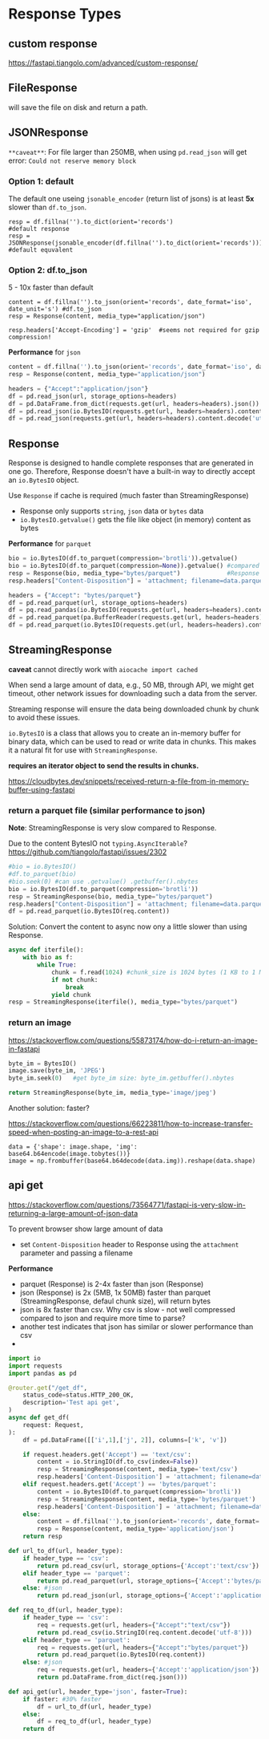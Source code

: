 # Response Types

## custom response
https://fastapi.tiangolo.com/advanced/custom-response/

## FileResponse
will save the file on disk and return a path.

## JSONResponse
`**caveat**`: For file larger than 250MB, when using `pd.read_json` will get error: `Could not reserve memory block`

### Option 1: default
The default one useing `jsonable_encoder` (return list of jsons) is at least **5x** slower than `df.to_json`.
```
resp = df.fillna('').to_dict(orient='records')                        #default response
resp = JSONResponse(jsonable_encoder(df.fillna('').to_dict(orient='records'))) #default equvalent
```

### Option 2: df.to_json
5 - 10x faster than default
```
content = df.fillna('').to_json(orient='records', date_format='iso', date_unit='s') #df.to_json
resp = Response(content, media_type="application/json")

resp.headers['Accept-Encoding'] = 'gzip'  #seems not required for gzip compression!
```

**Performance** for `json`
```py
content = df.fillna('').to_json(orient='records', date_format='iso', date_unit='s')
resp = Response(content, media_type="application/json")

headers = {"Accept":"application/json"}
df = pd.read_json(url, storage_options=headers)                                # 8.996
df = pd.DataFrame.from_dict(requests.get(url, headers=headers).json())         #12.830
df = pd.read_json(io.BytesIO(requests.get(url, headers=headers).content))      #13.907
df = pd.read_json(requests.get(url, headers=headers).content.decode('utf-8'))  #15.657
```

## Response
Response is designed to handle complete responses that are generated in one go. Therefore, Response doesn't have a built-in way to directly accept an `io.BytesIO` object.

Use `Response` if cache is required (much faster than StreamingResponse)
- Response only supports `string`, `json` data or `bytes` data
- `io.BytesIO.getvalue()` gets the file like object (in memory) content as bytes

**Performance** for `parquet`
```py
bio = io.BytesIO(df.to_parquet(compression='brotli')).getvalue()
bio = io.BytesIO(df.to_parquet(compression=None)).getvalue() #compared to compression, faster but slower for cached data
resp = Response(bio, media_type="bytes/parquet")             #Response only support string or bytes
resp.headers["Content-Disposition"] = 'attachment; filename=data.parquet'

headers = {"Accept": "bytes/parquet"}
df = pd.read_parquet(url, storage_options=headers)                                #1.120
df = pq.read_pandas(io.BytesIO(requests.get(url, headers=headers).content))       #2.125
df = pd.read_parquet(pa.BufferReader(requests.get(url, headers=headers).content)) #2.273
df = pd.read_parquet(io.BytesIO(requests.get(url, headers=headers).content))      #2.550
```

## StreamingResponse
**caveat** cannot directly work with `aiocache import cached`

When send a large amount of data, e.g., 50 MB, through API, we might get timeout, other network issues for downloading such a data from the server.

Streaming response will ensure the data being downloaded chunk by chunk to avoid these issues.

`io.BytesIO` is a class that allows you to create an in-memory buffer for binary data, which can be used to read or write data in chunks. This makes it a natural fit for use with `StreamingResponse`.

**requires an iterator object to send the results in chunks.**

https://cloudbytes.dev/snippets/received-return-a-file-from-in-memory-buffer-using-fastapi

### return a parquet file (similar performance to json)
**Note**: StreamingResponse is very slow compared to Response.

Due to the content BytesIO not `typing.AsyncIterable`? https://github.com/tiangolo/fastapi/issues/2302
```py
#bio = io.BytesIO()
#df.to_parquet(bio)
#bio.seek(0) #can use .getvalue() .getbuffer().nbytes
bio = io.BytesIO(df.to_parquet(compression='brotli'))
resp = StreamingResponse(bio, media_type="bytes/parquet")
resp.headers["Content-Disposition"] = 'attachment; filename=data.parquet'
df = pd.read_parquet(io.BytesIO(req.content))
```

Solution: Convert the content to async now ony a little slower than using Response.
```py
async def iterfile():
    with bio as f:
        while True:
            chunk = f.read(1024) #chunk_size is 1024 bytes (1 KB to 1 MB good enough)
            if not chunk:
                break
            yield chunk
resp = StreamingResponse(iterfile(), media_type="bytes/parquet")
```

### return an image
https://stackoverflow.com/questions/55873174/how-do-i-return-an-image-in-fastapi
```py
byte_im = BytesIO()
image.save(byte_im, 'JPEG')
byte_im.seek(0)   #get byte_im size: byte_im.getbuffer().nbytes

return StreamingResponse(byte_im, media_type='image/jpeg')
```

Another solution: faster?

https://stackoverflow.com/questions/66223811/how-to-increase-transfer-speed-when-posting-an-image-to-a-rest-api
```
data = {'shape': image.shape, 'img': base64.b64encode(image.tobytes())}
image = np.frombuffer(base64.b64decode(data.img)).reshape(data.shape)
```

## api get
https://stackoverflow.com/questions/73564771/fastapi-is-very-slow-in-returning-a-large-amount-of-json-data

To prevent browser show large amount of data
- set `Content-Disposition` header to Response using the `attachment` parameter and passing a filename

**Performance**
- parquet (Response) is 2-4x faster than json (Response)
- json (Response) is 2x (5MB, 1x 50MB) faster than parquet (StreamingResponse, defaul chunk size), will return bytes
- json is 8x faster than csv. Why csv is slow - not well compressed compared to json and require more time to parse?
- another test indicates that json has similar or slower performance than csv
- 
```py
import io
import requests
import pandas as pd

@router.get("/get_df",
    status_code=status.HTTP_200_OK,
    description='Test api get',
)
async def get_df(
    request: Request,
):
    df = pd.DataFrame([['i',1],['j', 2]], columns=['k', 'v'])

    if request.headers.get('Accept') == 'text/csv':
        content = io.StringIO(df.to_csv(index=False))
        resp = StreamingResponse(content, media_type='text/csv')
        resp.headers['Content-Disposition'] = 'attachment; filename=data.csv'
    elif request.headers.get('Accept') == 'bytes/parquet':
        content = io.BytesIO(df.to_parquet(compression='brotli'))
        resp = StreamingResponse(content, media_type='bytes/parquet')
        resp.headers['Content-Disposition'] = 'attachment; filename=data.parquet'
    else:
        content = df.fillna('').to_json(orient='records', date_format='iso', date_unit='s')
        resp = Response(content, media_type='application/json')
    return resp

def url_to_df(url, header_type):
    if header_type == 'csv':
        return pd.read_csv(url, storage_options={'Accept':'text/csv'})
    elif header_type == 'parquet':
        return pd.read_parquet(url, storage_options={'Accept':'bytes/parquets'})
    else: #json
        return pd.read_json(url, storage_options={'Accept':'application/json'})

def req_to_df(url, header_type):
    if header_type == 'csv':
        req = requests.get(url, headers={"Accept":"text/csv"})
        return pd.read_csv(io.StringIO(req.content.decode('utf-8')))
    elif header_type == 'parquet':
        req = requests.get(url, headers={"Accept":"bytes/parquet"})
        return pd.read_parquet(io.BytesIO(req.content))
    else: #json
        req = requests.get(url, headers={'Accept':'application/json'})
        return pd.DataFrame.from_dict(req.json()))

def api_get(url, header_type='json', faster=True):
    if faster: #30% faster
        df = url_to_df(url, header_type)
    else:
        df = req_to_df(url, header_type)
    return df
```
